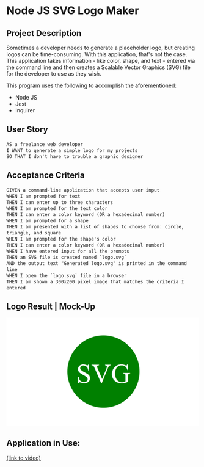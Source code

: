 # Node JS SVG Logo Maker 

## Project Description
Sometimes a developer needs to generate a placeholder logo, but creating logos can be time-consuming. With this application, that's not the case. This application takes information - like color, shape, and text - entered via the command line and then creates a Scalable Vector Graphics (SVG) file for the developer to use as they wish. 

This program uses the following to accomplish the aforementioned:
* Node JS
* Jest
* Inquirer

## User Story

```
AS a freelance web developer
I WANT to generate a simple logo for my projects
SO THAT I don't have to trouble a graphic designer
```

## Acceptance Criteria

```
GIVEN a command-line application that accepts user input
WHEN I am prompted for text
THEN I can enter up to three characters
WHEN I am prompted for the text color
THEN I can enter a color keyword (OR a hexadecimal number)
WHEN I am prompted for a shape
THEN I am presented with a list of shapes to choose from: circle, triangle, and square
WHEN I am prompted for the shape's color
THEN I can enter a color keyword (OR a hexadecimal number)
WHEN I have entered input for all the prompts
THEN an SVG file is created named `logo.svg`
AND the output text "Generated logo.svg" is printed in the command line
WHEN I open the `logo.svg` file in a browser
THEN I am shown a 300x200 pixel image that matches the criteria I entered
```

## Logo Result | Mock-Up
![image](./Assets/Images/10-oop-homework-demo.png)

## Application in Use:

[(link to video)](https://github.com/Jerbert16/Node-JS-SVG-Logo-Maker)
